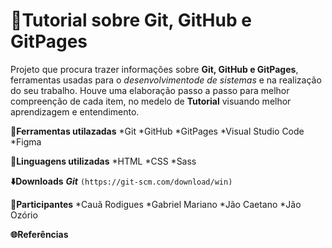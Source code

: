 # :page_facing_up:Tutorial sobre Git, GitHub e GitPages

Projeto que procura trazer informações sobre **Git, GitHub e GitPages**, ferramentas usadas para o *desenvolvimentode de sistemas* e na realização do seu trabalho. Houve uma elaboração passo a passo para melhor compreenção de cada item, no medelo de **Tutorial** visuando melhor aprendizagem e entendimento.

**:wrench:Ferramentas utilazadas**
*Git
*GitHub
*GitPages
*Visual Studio Code
*Figma

**:memo:Linguagens utilizadas**
*HTML
*CSS
*Sass

**:arrow_down:Downloads**
***Git***
```(https://git-scm.com/download/win)```

**:busts_in_silhouette:Participantes**
*Cauã Rodigues
*Gabriel Mariano
*Jão Caetano
*Jão Ozório

**:globe_with_meridians:Referências**
